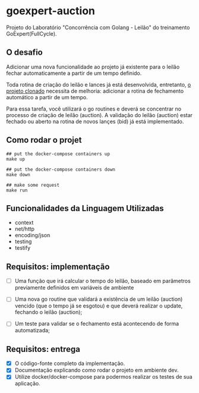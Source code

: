 # goexpert-auction
Projeto do Laboratório "Concorrência com Golang - Leilão" do treinamento GoExpert(FullCycle).



## O desafio
Adicionar uma nova funcionalidade ao projeto já existente para o leilão fechar automaticamente a partir de um tempo definido.

Toda rotina de criação do leilão e lances já está desenvolvida, entretanto, [o projeto clonado](https://github.com/devfullcycle/labs-auction-goexpert) necessita de melhoria: adicionar a rotina de fechamento automático a partir de um tempo.

Para essa tarefa, você utilizará o go routines e deverá se concentrar no processo de criação de leilão (auction). A validação do leilão (auction) estar fechado ou aberto na rotina de novos lançes (bid) já está implementado.



## Como rodar o projet
``` shell
## put the docker-compose containers up
make up 

## put the docker-compose containers down
make down

## make some request
make run
```



## Funcionalidades da Linguagem Utilizadas
- context
- net/http
- encoding/json
- testing
- testify



## Requisitos: implementação
- [ ] Uma função que irá calcular o tempo do leilão, baseado em parâmetros previamente definidos em variáveis de ambiente
- [ ] Uma nova go routine que validará a existência de um leilão (auction) vencido (que o tempo já se esgotou) e que deverá realizar o update, fechando o leilão (auction);
- [ ] Um teste para validar se o fechamento está acontecendo de forma automatizada;



## Requisitos: entrega
- [x] O código-fonte completo da implementação.
- [x] Documentação explicando como rodar o projeto em ambiente dev.
- [x] Utilize docker/docker-compose para podermos realizar os testes de sua aplicação.
